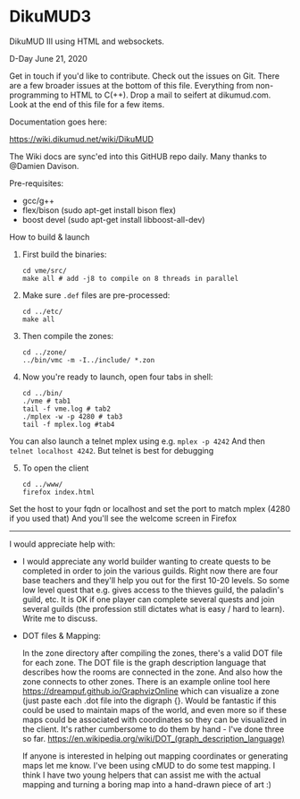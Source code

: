 # DikuMUD3
DikuMUD III using HTML and websockets. 

D-Day June 21, 2020

Get in touch if you'd like to contribute. Check out the issues on Git. There are a few broader issues at the bottom of this file. Everything from non-programming to HTML to C(++). Drop a mail to seifert at dikumud.com. Look at the end of this file for a few items.

Documentation goes here:

https://wiki.dikumud.net/wiki/DikuMUD

The Wiki docs are sync'ed into this GitHUB repo daily. Many thanks to @Damien Davison. 

Pre-requisites:
   * gcc/g++
   * flex/bison (sudo apt-get install bison flex)
   * boost devel (sudo apt-get install libboost-all-dev)



How to build & launch

1) First build the binaries:

       cd vme/src/
       make all # add -j8 to compile on 8 threads in parallel

2) Make sure `.def` files are pre-processed:

       cd ../etc/
       make all

3) Then compile the zones:

       cd ../zone/
       ../bin/vmc -m -I../include/ *.zon

4) Now you're ready to launch, open four tabs in shell:

       cd ../bin/
       ./vme # tab1
       tail -f vme.log # tab2
       ./mplex -w -p 4280 # tab3
       tail -f mplex.log #tab4

You can also launch a telnet mplex using e.g. `mplex -p 4242`
And then `telnet localhost 4242`. But telnet is best for debugging

5) To open the client

       cd ../www/
       firefox index.html

Set the host to your fqdn or localhost and set the port to match mplex (4280 if you used that)
And you'll see the welcome screen in Firefox

---

I would appreciate help with:

   * I would appreciate any world builder wanting to create quests to be completed
     in order to join the various guilds. Right now there are four base teachers 
     and they'll help you out for the first 10-20 levels. So some low level quest
     that e.g. gives access to the thieves guild, the paladin's guild, etc.
     It is OK if one player can complete several quests and join several guilds
     (the profession still dictates what is easy / hard to learn).
     Write me to discuss.

   * DOT files & Mapping:
   
     In the zone directory after compiling the zones, there's a valid DOT file for each zone. 
     The DOT file is the graph description language that describes how the rooms are connected
     in the zone. And also how the zone connects to other zones. 
     There is an example online tool here https://dreampuf.github.io/GraphvizOnline which
     can visualize a zone (just paste each .dot file into the digraph {}.
     Would be fantastic if this could be used to maintain maps of the world, and even more so
     if these maps could be associated with coordinates so they can be visualized in the client.
     It's rather cumbersome to do them by hand - I've done three so far. 
     https://en.wikipedia.org/wiki/DOT_(graph_description_language)

     If anyone is interested in helping out mapping coordinates or generating maps let me know.
     I've been using cMUD to do some test mapping. I think I have two young helpers that can assist 
     me with the actual mapping and turning a boring map into a hand-drawn piece of art :)
     
